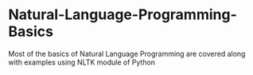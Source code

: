 # Natural-Language-Programming-Basics

Most of the basics of Natural Language Programming are covered along with examples using NLTK module of Python
